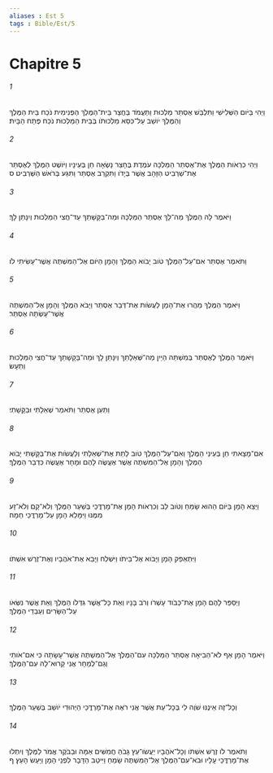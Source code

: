 ```yaml
---
aliases : Est 5
tags : Bible/Est/5
---
```


# Chapitre 5

###### 1
וַיְהִי בַּיֹּום הַשְּׁלִישִׁי וַתִּלְבַּשׁ אֶסְתֵּר מַלְכוּת וַתַּעֲמֹד בַּחֲצַר בֵּית־הַמֶּלֶךְ הַפְּנִימִית נֹכַח בֵּית הַמֶּלֶךְ וְהַמֶּלֶךְ יֹושֵׁב עַל־כִּסֵּא מַלְכוּתֹו בְּבֵית הַמַּלְכוּת נֹכַח פֶּתַח הַבָּיִת׃
###### 2
וַיְהִי כִרְאֹות הַמֶּלֶךְ אֶת־אֶסְתֵּר הַמַּלְכָּה עֹמֶדֶת בֶּחָצֵר נָשְׂאָה חֵן בְּעֵינָיו וַיֹּושֶׁט הַמֶּלֶךְ לְאֶסְתֵּר אֶת־שַׁרְבִיט הַזָּהָב אֲשֶׁר בְּיָדֹו וַתִּקְרַב אֶסְתֵּר וַתִּגַּע בְּרֹאשׁ הַשַּׁרְבִיט׃ ס
###### 3
וַיֹּאמֶר לָהּ הַמֶּלֶךְ מַה־לָּךְ אֶסְתֵּר הַמַּלְכָּה וּמַה־בַּקָּשָׁתֵךְ עַד־חֲצִי הַמַּלְכוּת וְיִנָּתֵן לָךְ׃
###### 4
וַתֹּאמֶר אֶסְתֵּר אִם־עַל־הַמֶּלֶךְ טֹוב יָבֹוא הַמֶּלֶךְ וְהָמָן הַיֹּום אֶל־הַמִּשְׁתֶּה אֲשֶׁר־עָשִׂיתִי לֹו׃
###### 5
וַיֹּאמֶר הַמֶּלֶךְ מַהֲרוּ אֶת־הָמָן לַעֲשֹׂות אֶת־דְּבַר אֶסְתֵּר וַיָּבֹא הַמֶּלֶךְ וְהָמָן אֶל־הַמִּשְׁתֶּה אֲשֶׁר־עָשְׂתָה אֶסְתֵּר׃
###### 6
וַיֹּאמֶר הַמֶּלֶךְ לְאֶסְתֵּר בְּמִשְׁתֵּה הַיַּיִן מַה־שְּׁאֵלָתֵךְ וְיִנָּתֵן לָךְ וּמַה־בַּקָּשָׁתֵךְ עַד־חֲצִי הַמַּלְכוּת וְתֵעָשׂ׃
###### 7
וַתַּעַן אֶסְתֵּר וַתֹּאמַר שְׁאֵלָתִי וּבַקָּשָׁתִי׃
###### 8
אִם־מָצָאתִי חֵן בְּעֵינֵי הַמֶּלֶךְ וְאִם־עַל־הַמֶּלֶךְ טֹוב לָתֵת אֶת־שְׁאֵלָתִי וְלַעֲשֹׂות אֶת־בַּקָּשָׁתִי יָבֹוא הַמֶּלֶךְ וְהָמָן אֶל־הַמִּשְׁתֶּה אֲשֶׁר אֶעֱשֶׂה לָהֶם וּמָחָר אֶעֱשֶׂה כִּדְבַר הַמֶּלֶךְ׃
###### 9
וַיֵּצֵא הָמָן בַּיֹּום הַהוּא שָׂמֵחַ וְטֹוב לֵב וְכִרְאֹות הָמָן אֶת־מָרְדֳּכַי בְּשַׁעַר הַמֶּלֶךְ וְלֹא־קָם וְלֹא־זָע מִמֶּנּוּ וַיִּמָּלֵא הָמָן עַל־מָרְדֳּכַי חֵמָה׃
###### 10
וַיִּתְאַפַּק הָמָן וַיָּבֹוא אֶל־בֵּיתֹו וַיִּשְׁלַח וַיָּבֵא אֶת־אֹהֲבָיו וְאֶת־זֶרֶשׁ אִשְׁתֹּו׃
###### 11
וַיְסַפֵּר לָהֶם הָמָן אֶת־כְּבֹוד עָשְׁרֹו וְרֹב בָּנָיו וְאֵת כָּל־אֲשֶׁר גִּדְּלֹו הַמֶּלֶךְ וְאֵת אֲשֶׁר נִשְּׂאֹו עַל־הַשָּׂרִים וְעַבְדֵי הַמֶּלֶךְ׃
###### 12
וַיֹּאמֶר הָמָן אַף לֹא־הֵבִיאָה אֶסְתֵּר הַמַּלְכָּה עִם־הַמֶּלֶךְ אֶל־הַמִּשְׁתֶּה אֲשֶׁר־עָשָׂתָה כִּי אִם־אֹותִי וְגַם־לְמָחָר אֲנִי קָרוּא־לָהּ עִם־הַמֶּלֶךְ׃
###### 13
וְכָל־זֶה אֵינֶנּוּ שֹׁוֶה לִי בְּכָל־עֵת אֲשֶׁר אֲנִי רֹאֶה אֶת־מָרְדֳּכַי הַיְּהוּדִי יֹושֵׁב בְּשַׁעַר הַמֶּלֶךְ׃
###### 14
וַתֹּאמֶר לֹו זֶרֶשׁ אִשְׁתֹּו וְכָל־אֹהֲבָיו יַעֲשׂוּ־עֵץ גָּבֹהַּ חֲמִשִּׁים אַמָּה וּבַבֹּקֶר אֱמֹר לַמֶּלֶךְ וְיִתְלוּ אֶת־מָרְדֳּכַי עָלָיו וּבֹא־עִם־הַמֶּלֶךְ אֶל־הַמִּשְׁתֶּה שָׂמֵחַ וַיִּיטַב הַדָּבָר לִפְנֵי הָמָן וַיַּעַשׂ הָעֵץ׃ ף
